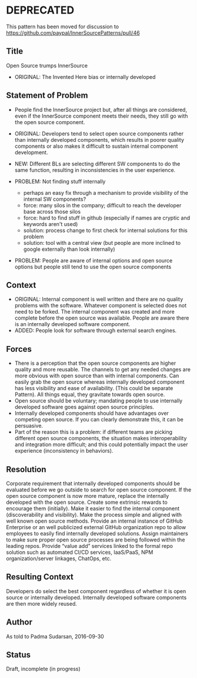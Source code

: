 # DEPRECATED
This pattern has been moved for discussion to  
https://github.com/paypal/InnerSourcePatterns/pull/46


## Title
Open Source trumps InnerSource
* ORIGINAL: The Invented Here bias or internally developed

## Statement of Problem
* People find the InnerSource project but, after all things are considered, even if the InnerSource component meets their needs, they still go with the open source component.
* ORIGINAL: Developers tend to select open source components rather than internally developed components, which results in poorer quality components or also makes it difficult to sustain internal component development.
* NEW: Different BLs are selecting different SW components to do the same function, resulting in inconsistencies in the user experience.

* PROBLEM: Not finding stuff internally 
    - perhaps an easy fix through a mechanism to provide visibility of the internal SW components?
    - force: many silos in the company; difficult to reach the developer base across those silos
    - force: hard to find stuff in github (especially if names are cryptic and keywords aren't used)
    - solution: process change to first check for internal solutions for this problem
    - solution: tool with a central view (but people are more inclined to google externally than look internally)
* PROBLEM: People are aware of internal options and open source options but people still tend to use the open source components

## Context
* ORIGINAL: Internal component is well written and there are no quality problems with the software. Whatever component is selected does not need to be forked. The internal component was created and more complete before the open source was available. People are aware there is an internally developed software component.
* ADDED: People look for software through external search engines.

## Forces 
* There is a perception that the open source components are higher quality and more reusable. The channels to get any needed changes are more obvious with open source than with internal components. Can easily grab the open source whereas internally developed component has less visibility and ease of availability. (This could be separate Pattern). All things equal, they gravitate towards open source.
* Open source should be voluntary; mandating people to use internally developed software goes against open source principles.
* Internally developed components should have advantages over competing open source. If you can clearly demonstrate this, it can be persuasive.
* Part of the reason this is a problem: if different teams are picking different open source components, the situation makes interoperability and integration more difficult; and this could potentially impact the user experience (inconsistency in behaviors).


## Resolution
Corporate requirement that internally developed components should be evaluated before we go outside to search for open source component. If the open source component is now more mature, replace the internally developed with the open source. Create some extrinsic rewards to encourage them (initially). Make it easier to find the internal component (discoverability and visibility). Make the process simple and aligned with well known open source methods.
Provide an internal instance of GitHub Enterprise or an well publicized external GitHub organization repo to allow employees to easily find internally developed solutions. Assign maintainers to make sure proper open source processes are being followed within the leading repos. Provide “value add” services linked to the formal repo solution such as automated CI/CD services, IaaS/PaaS, NPM organization/server linkages, ChatOps, etc.

## Resulting Context
Developers do select the best component regardless of whether it is open source or internally developed. Internally developed software components are then more widely reused.

## Author
As told to Padma Sudarsan, 2016-09-30

## Status
Draft, incomplete (in progress)


